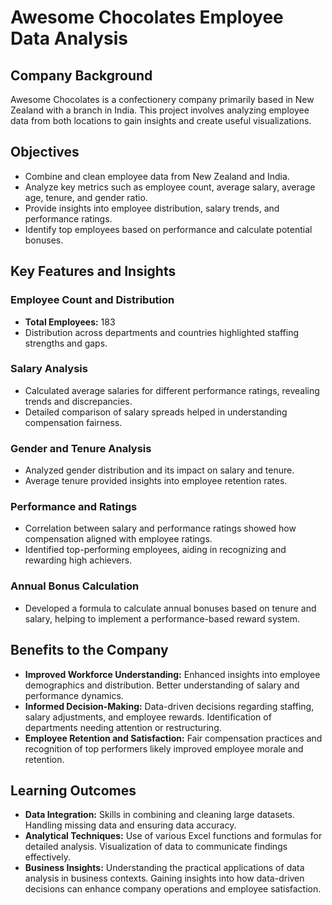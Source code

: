 # Awesome Chocolates Employee Data Analysis

## Company Background
Awesome Chocolates is a confectionery company primarily based in New Zealand with a branch in India. This project involves analyzing employee data from both locations to gain insights and create useful visualizations.

## Objectives
- Combine and clean employee data from New Zealand and India.
- Analyze key metrics such as employee count, average salary, average age, tenure, and gender ratio.
- Provide insights into employee distribution, salary trends, and performance ratings.
- Identify top employees based on performance and calculate potential bonuses.

## Key Features and Insights

### Employee Count and Distribution
- **Total Employees:** 183
- Distribution across departments and countries highlighted staffing strengths and gaps.

### Salary Analysis
- Calculated average salaries for different performance ratings, revealing trends and discrepancies.
- Detailed comparison of salary spreads helped in understanding compensation fairness.

### Gender and Tenure Analysis
- Analyzed gender distribution and its impact on salary and tenure.
- Average tenure provided insights into employee retention rates.

### Performance and Ratings
- Correlation between salary and performance ratings showed how compensation aligned with employee ratings.
- Identified top-performing employees, aiding in recognizing and rewarding high achievers.

### Annual Bonus Calculation
- Developed a formula to calculate annual bonuses based on tenure and salary, helping to implement a performance-based reward system.

## Benefits to the Company
- **Improved Workforce Understanding:** Enhanced insights into employee demographics and distribution. Better understanding of salary and performance dynamics.
- **Informed Decision-Making:** Data-driven decisions regarding staffing, salary adjustments, and employee rewards. Identification of departments needing attention or restructuring.
- **Employee Retention and Satisfaction:** Fair compensation practices and recognition of top performers likely improved employee morale and retention.

## Learning Outcomes
- **Data Integration:** Skills in combining and cleaning large datasets. Handling missing data and ensuring data accuracy.
- **Analytical Techniques:** Use of various Excel functions and formulas for detailed analysis. Visualization of data to communicate findings effectively.
- **Business Insights:** Understanding the practical applications of data analysis in business contexts. Gaining insights into how data-driven decisions can enhance company operations and employee satisfaction.

